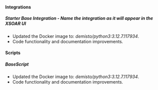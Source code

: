 #### Integrations

##### Starter Base Integration - Name the integration as it will appear in the XSOAR UI

- Updated the Docker image to: *demisto/python3:3.12.7.117934*.
- Code functionality and documentation improvements.

#### Scripts

##### BaseScript
- Updated the Docker image to: *demisto/python3:3.12.7.117934*.
- Code functionality and documentation improvements.